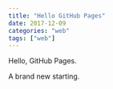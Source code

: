 ```yaml
---
title: "Hello GitHub Pages"
date: 2017-12-09
categories: "web"
tags: ["web"]
---
```


Hello, GitHub Pages.

A brand new starting.